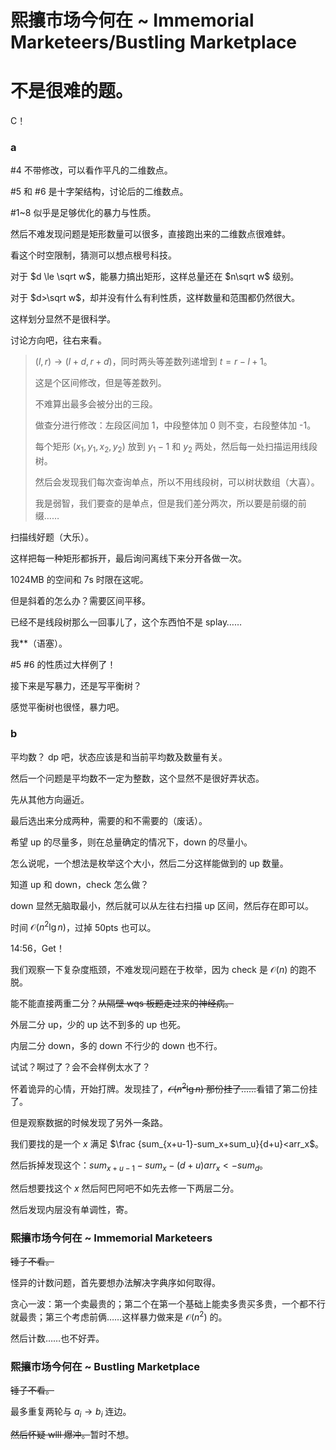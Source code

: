 # 熙攘市场今何在 ~ Immemorial Marketeers/Bustling Marketplace

# 不是很难的题。

C！

### a

#4 不带修改，可以看作平凡的二维数点。

#5 和 #6 是十字架结构，讨论后的二维数点。

#1~8 似乎是足够优化的暴力与性质。

然后不难发现问题是矩形数量可以很多，直接跑出来的二维数点很难蚌。

看这个时空限制，猜测可以想点根号科技。

对于 $d \le \sqrt w$，能暴力搞出矩形，这样总量还在 $n\sqrt w$ 级别。

对于 $d>\sqrt w$，却并没有什么有利性质，这样数量和范围都仍然很大。

这样划分显然不是很科学。

讨论方向吧，往右来看。

>  $(l,r) \to (l+d,r+d)$，同时两头等差数列递增到 $t=r-l+1$。
>
> 这是个区间修改，但是等差数列。
>
> 不难算出最多会被分出的三段。
>
> 做查分进行修改：左段区间加 1，中段整体加 0 则不变，右段整体加 -1。
>
> 每个矩形 $(x_1,y_1,x_2,y_2)$ 放到 $y_1-1$ 和 $y_2$ 两处，然后每一处扫描运用线段树。
>
> 然后会发现我们每次查询单点，所以不用线段树，可以树状数组（大喜）。
>
> 我是弱智，我们要查的是单点，但是我们差分两次，所以要是前缀的前缀……

扫描线好题（大乐）。

这样把每一种矩形都拆开，最后询问离线下来分开各做一次。

1024MB 的空间和 7s 时限在这呢。

但是斜着的怎么办？需要区间平移。

已经不是线段树那么一回事儿了，这个东西怕不是 splay……

我**（语塞）。

#5 #6 的性质过大样例了！

接下来是写暴力，还是写平衡树？

感觉平衡树也很怪，暴力吧。

### b

平均数？ dp 吧，状态应该是和当前平均数及数量有关。

然后一个问题是平均数不一定为整数，这个显然不是很好弄状态。

先从其他方向逼近。

最后选出来分成两种，需要的和不需要的（废话）。

希望 up 的尽量多，则在总量确定的情况下，down 的尽量小。

怎么说呢，一个想法是枚举这个大小，然后二分这样能做到的 up 数量。

知道 up 和 down，check 怎么做？

down 显然无脑取最小，然后就可以从左往右扫描 up 区间，然后存在即可以。

时间 $\mathcal{O}(n^2\lg n)$，过掉 50pts 也可以。

14:56，Get！

我们观察一下复杂度瓶颈，不难发现问题在于枚举，因为 check 是 $\mathcal{O}(n)$ 的跑不脱。

能不能直接两重二分？~~从隔壁 wqs 板题走过来的神经病。~~

外层二分 up，少的 up 达不到多的 up 也死。

内层二分 down，多的 down 不行少的 down 也不行。

试试？啊过了？会不会样例太水了？

怀着诡异的心情，开始打牌。发现挂了，~~$\mathcal{O}(n^2\lg n)$ 那份挂了……~~看错了第二份挂了。

但是观察数据的时候发现了另外一条路。

我们要找的是一个 $x$ 满足 $\frac {sum_{x+u-1}-sum_x+sum_u}{d+u}<arr_x$。

然后拆掉发现这个：$sum_{x+u-1}-sum_x-(d+u)arr_x<-sum_d$。

然后想要找这个 $x$ 然后阿巴阿吧不如先去修一下两层二分。

然后发现内层没有单调性，寄。

### 熙攘市场今何在 ~ Immemorial Marketeers

~~锤子不看。~~

怪异的计数问题，首先要想办法解决字典序如何取得。

贪心一波：第一个卖最贵的；第二个在第一个基础上能卖多贵买多贵，一个都不行就最贵；第三个考虑前俩……这样暴力做来是 $\mathcal{O}(n^2)$ 的。

然后计数……也不好弄。

### 熙攘市场今何在 ~ Bustling Marketplace

~~锤子不看。~~

最多重复两轮与 $a_i \to b_i$ 连边。

~~然后怀疑 wlll 爆冲。~~暂时不想。